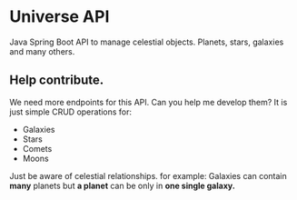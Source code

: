# Universe API
Java Spring Boot API to manage celestial objects. Planets, stars, galaxies and many others. 

## Help contribute.
We need more endpoints for this API. Can you help me develop them?
It is just simple CRUD operations for:
* Galaxies
* Stars
* Comets
* Moons

Just be aware of celestial relationships. for example: Galaxies can contain **many** planets but **a planet** can be only in **one single galaxy.**
